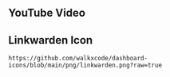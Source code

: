 ## YouTube Video

## Linkwarden Icon

```text
https://github.com/walkxcode/dashboard-icons/blob/main/png/linkwarden.png?raw=true
```
